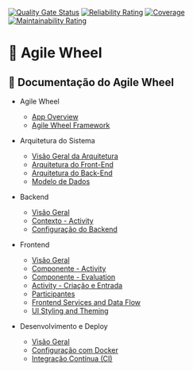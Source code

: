 [![Quality Gate Status](https://sonarcloud.io/api/project_badges/measure?project=miguelsmuller_agile-wheel&metric=alert_status&token=38a3a1ccb5d8516794cdfb557cd8c292ce57cc71)](https://sonarcloud.io/summary/new_code?id=miguelsmuller_agile-wheel) [![Reliability Rating](https://sonarcloud.io/api/project_badges/measure?project=miguelsmuller_agile-wheel&metric=reliability_rating&token=38a3a1ccb5d8516794cdfb557cd8c292ce57cc71)](https://sonarcloud.io/summary/new_code?id=miguelsmuller_agile-wheel) [![Coverage](https://sonarcloud.io/api/project_badges/measure?project=miguelsmuller_agile-wheel&metric=coverage&token=38a3a1ccb5d8516794cdfb557cd8c292ce57cc71)](https://sonarcloud.io/summary/new_code?id=miguelsmuller_agile-wheel) [![Maintainability Rating](https://sonarcloud.io/api/project_badges/measure?project=miguelsmuller_agile-wheel&metric=sqale_rating&token=38a3a1ccb5d8516794cdfb557cd8c292ce57cc71)](https://sonarcloud.io/summary/new_code?id=miguelsmuller_agile-wheel)

# 🌟 Agile Wheel

## 📘 Documentação do Agile Wheel

- Agile Wheel
    - [App Overview](docs/index.md)
    - [Agile Wheel Framework](docs/agile-wheel-framework.md)

- Arquitetura do Sistema
    - [Visão Geral da Arquitetura](docs/1-architecture/index.md)
    - [Arquitetura do Front-End](docs/1-architecture/frontend-architecture.md)
    - [Arquitetura do Back-End](docs/1-architecture/backend-architecture.md)
    - [Modelo de Dados](docs/1-architecture/data-model.md)

-  Backend
    - [Visão Geral](docs/2-backend/index.md)
    - [Contexto - Activity](docs/2-backend/context-activity.md)
    - [Configuração do Backend](docs/2-backend/backend-configuration.md)

- Frontend
    - [Visão Geral](docs/3-frontend/index.md)
    - [Componente - Activity](docs/3-frontend/component-activity.md)
    - [Componente - Evaluation](docs/3-frontend/component-evaluation.md)
    - [Activity - Criação e Entrada](docs/3-frontend/activity-creation-entry.md)
    - [Participantes](docs/3-frontend/participants.md)
    - [Frontend Services and Data Flow](docs/3-frontend/frontend-services-data-flow.md)
    - [UI Styling and Theming](docs/3-frontend/ui-styling-theming.md)

- Desenvolvimento e Deploy
    - [Visão Geral](docs/4-development-deployment/index.md)
    - [Configuração com Docker](docs/4-development-deployment/docker-setup.md)
    - [Integração Contínua (CI)](docs/4-development-deployment/continuous-integration.md)
